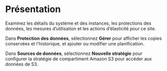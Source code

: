 Présentation
============

Examinez les détails du système et des instances, les protections des données, les mesures d’utilisation et les actions d’élasticité pour ce site.   

Dans **Protection des données**, sélectionnez **Gérer** pour afficher les copies conservées et l'historique, et ajouter ou modifier une planification.

Dans **Sources de données**, sélectionnez **Nouvelle stratégie** pour configurer la stratégie de compartiment Amazon S3 pour accéder aux données de S3.
